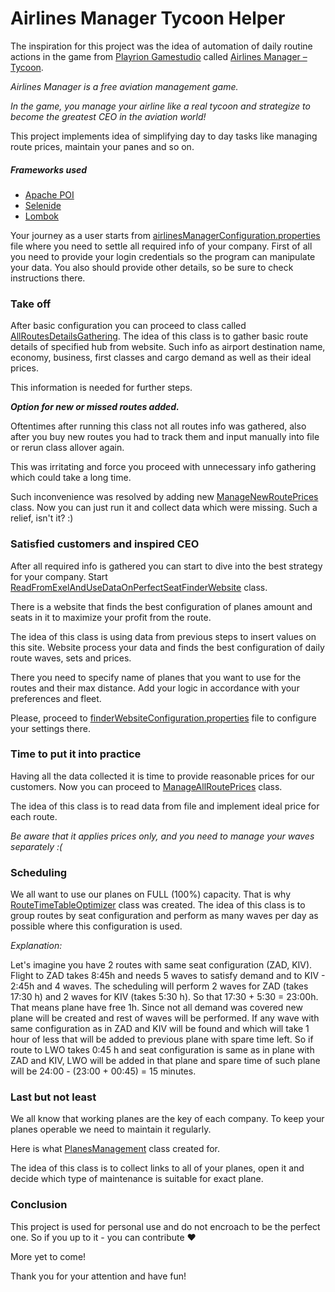 # Airlines Manager Tycoon Helper

The inspiration for this project was the idea of automation
of daily routine actions in the game from [Playrion Gamestudio](https://www.playrion.com) 
called [Airlines Manager – Tycoon](https://www.playrion.com/airlines-manager/).

_Airlines Manager is a free aviation management game._

_In the game, you manage your airline like a real tycoon and strategize to become the greatest CEO in the aviation world!_

This project implements idea of simplifying day to day tasks like managing route prices,
maintain your panes and so on. 

##### Frameworks used
* [Apache POI](https://poi.apache.org)
* [Selenide](https://selenide.org)
* [Lombok](https://projectlombok.org)


Your journey as a user starts from [airlinesManagerConfiguration.properties](src/main/resources/airlinesManagerConfiguration.properties)
file where you need to settle all required info of your company.
First of all you need to provide your login credentials so the program can manipulate your data.
You also should provide other details, so be sure to check instructions there.

### Take off

After basic configuration you can proceed to class called [AllRoutesDetailsGathering](src/main/java/AllRoutesDetailsGathering.java).
The idea of this class is to gather basic route details of specified hub from website.
Such info as airport destination name, economy, business, first classes and cargo demand as well as their ideal prices.

This information is needed for further steps.

_**Option for new or missed routes added.**_

Oftentimes after running this class not all routes info was gathered, also 
after you buy new routes you had to track them and input manually into file or rerun class allover again.

This was irritating and force you proceed with unnecessary info gathering which could take a long time.

Such inconvenience was resolved by adding new [ManageNewRoutePrices](src/main/java/AllRoutesDetailsGathering.java) class.
Now you can just run it and collect data which were missing. Such a relief, isn't it? :)

### Satisfied customers and inspired CEO

After all required info is gathered you can start to dive into the best strategy for your company.
Start [ReadFromExelAndUseDataOnPerfectSeatFinderWebsite](src/main/java/ReadFromExelAndUseDataOnPerfectSeatFinderWebsite.java) class.

There is a website that finds the best configuration of planes amount and seats in it to maximize your profit from the route.

The idea of this class is using data from previous steps to insert values on this site. Website process your data and finds the best configuration 
of daily route waves, sets and prices.

There you need to specify name of planes that you want to use for the routes and their max distance. Add your logic in accordance with your preferences and fleet.

Please, proceed to [finderWebsiteConfiguration.properties](src/main/resources/finderWebsiteConfiguration.properties) file to configure your settings there.

### Time to put it into practice

Having all the data collected it is time to provide reasonable prices for our customers.
Now you can proceed to [ManageAllRoutePrices](src/main/java/AllRoutesDetailsGathering.java) class.

The idea of this class is to read data from file and implement ideal price for each route.

_Be aware that it applies prices only, and you need to manage your waves separately :(_ 

### Scheduling

We all want to use our planes on FULL (100%) capacity. That is why [RouteTimeTableOptimizer](src/main/java/AllRoutesDetailsGathering.java) class was created.
The idea of this class is to group routes by seat configuration and perform as many waves per day as possible where this configuration is used.

_Explanation:_

Let's imagine you have 2 routes with same seat configuration (ZAD, KIV).
Flight to ZAD takes 8:45h and needs 5 waves to satisfy demand and to KIV - 2:45h and 4 waves.
The scheduling will perform 2 waves for ZAD (takes 17:30 h) and 2 waves for KIV (takes 5:30 h).
So that 17:30 + 5:30 = 23:00h. That means plane have free 1h. Since 
not all demand was covered new plane will be created and rest of waves will be performed.
If any wave with same configuration as in ZAD and KIV will be found and which will take 1 hour of less 
that will be added to previous plane with spare time left. So if route to LWO takes 
0:45 h and seat configuration is same as in plane with ZAD and KIV, LWO will be added in that plane and 
spare time of such plane will be 24:00 - (23:00 + 00:45) = 15 minutes.


### Last but not least

We all know that working planes are the key of each company. To keep your planes operable we need to maintain it regularly.

Here is what [PlanesManagement](src/main/java/RouteDetailsGathering.java) class created for.

The idea of this class is to collect links to all of your planes, open it and decide which type of maintenance 
is suitable for exact plane.

### Conclusion

This project is used for personal use and do not encroach to be
the perfect one. So if you up to it - you can contribute ♥

More yet to come!

Thank you for your attention and have fun!


